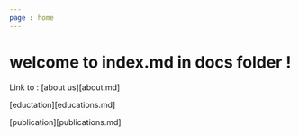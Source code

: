 ```yaml
---
page : home
---
```

# welcome to index.md in docs folder ! 

Link to :
[about us][about.md]

[eductation][educations.md]

[publication][publications.md]

